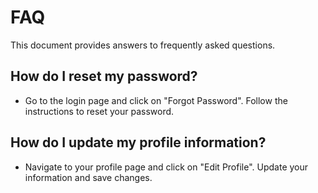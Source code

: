 # FAQ

This document provides answers to frequently asked questions.

## How do I reset my password?
- Go to the login page and click on "Forgot Password". Follow the instructions to reset your password.

## How do I update my profile information?
- Navigate to your profile page and click on "Edit Profile". Update your information and save changes.

